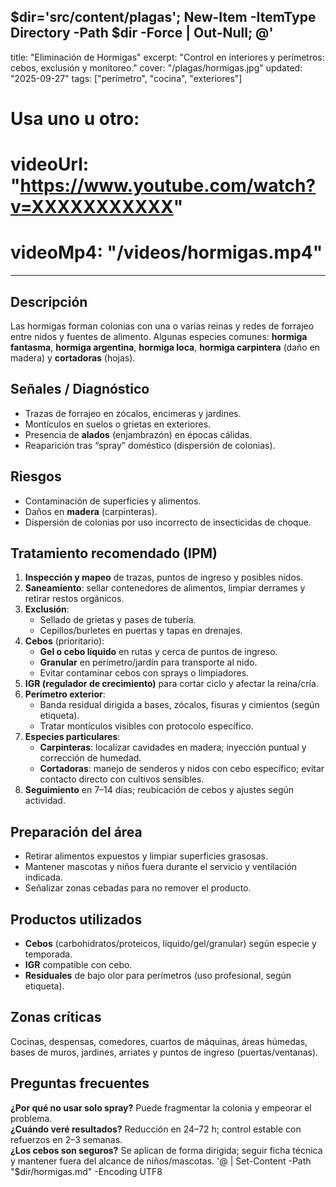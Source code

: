 $dir='src/content/plagas'; New-Item -ItemType Directory -Path $dir -Force | Out-Null; @'
---
title: "Eliminación de Hormigas"
excerpt: "Control en interiores y perímetros: cebos, exclusión y monitoreo."
cover: "/plagas/hormigas.jpg"
updated: "2025-09-27"
tags: ["perímetro", "cocina", "exteriores"]
# Usa uno u otro:
# videoUrl: "https://www.youtube.com/watch?v=XXXXXXXXXXX"
# videoMp4: "/videos/hormigas.mp4"
---

## Descripción
Las hormigas forman colonias con una o varias reinas y redes de forrajeo entre nidos y fuentes de alimento. Algunas especies comunes: **hormiga fantasma**, **hormiga argentina**, **hormiga loca**, **hormiga carpintera** (daño en madera) y **cortadoras** (hojas).

## Señales / Diagnóstico
- Trazas de forrajeo en zócalos, encimeras y jardines.
- Montículos en suelos o grietas en exteriores.
- Presencia de **alados** (enjambrazón) en épocas cálidas.
- Reaparición tras “spray” doméstico (dispersión de colonias).

## Riesgos
- Contaminación de superficies y alimentos.
- Daños en **madera** (carpinteras).
- Dispersión de colonias por uso incorrecto de insecticidas de choque.

## Tratamiento recomendado (IPM)
1. **Inspección y mapeo** de trazas, puntos de ingreso y posibles nidos.
2. **Saneamiento**: sellar contenedores de alimentos, limpiar derrames y retirar restos orgánicos.
3. **Exclusión**:
   - Sellado de grietas y pases de tubería.
   - Cepillos/burletes en puertas y tapas en drenajes.
4. **Cebos** (prioritario):
   - **Gel o cebo líquido** en rutas y cerca de puntos de ingreso.
   - **Granular** en perímetro/jardín para transporte al nido.
   - Evitar contaminar cebos con sprays o limpiadores.
5. **IGR (regulador de crecimiento)** para cortar ciclo y afectar la reina/cría.
6. **Perímetro exterior**:
   - Banda residual dirigida a bases, zócalos, fisuras y cimientos (según etiqueta).
   - Tratar montículos visibles con protocolo específico.
7. **Especies particulares**:
   - **Carpinteras**: localizar cavidades en madera; inyección puntual y corrección de humedad.
   - **Cortadoras**: manejo de senderos y nidos con cebo específico; evitar contacto directo con cultivos sensibles.
8. **Seguimiento** en 7–14 días; reubicación de cebos y ajustes según actividad.

## Preparación del área
- Retirar alimentos expuestos y limpiar superficies grasosas.
- Mantener mascotas y niños fuera durante el servicio y ventilación indicada.
- Señalizar zonas cebadas para no remover el producto.

## Productos utilizados
- **Cebos** (carbohidratos/proteicos, líquido/gel/granular) según especie y temporada.
- **IGR** compatible con cebo.
- **Residuales** de bajo olor para perímetros (uso profesional, según etiqueta).

## Zonas críticas
Cocinas, despensas, comedores, cuartos de máquinas, áreas húmedas, bases de muros, jardines, arriates y puntos de ingreso (puertas/ventanas).

## Preguntas frecuentes
**¿Por qué no usar solo spray?** Puede fragmentar la colonia y empeorar el problema.  
**¿Cuándo veré resultados?** Reducción en 24–72 h; control estable con refuerzos en 2–3 semanas.  
**¿Los cebos son seguros?** Se aplican de forma dirigida; seguir ficha técnica y mantener fuera del alcance de niños/mascotas.
'@ | Set-Content -Path "$dir/hormigas.md" -Encoding UTF8
